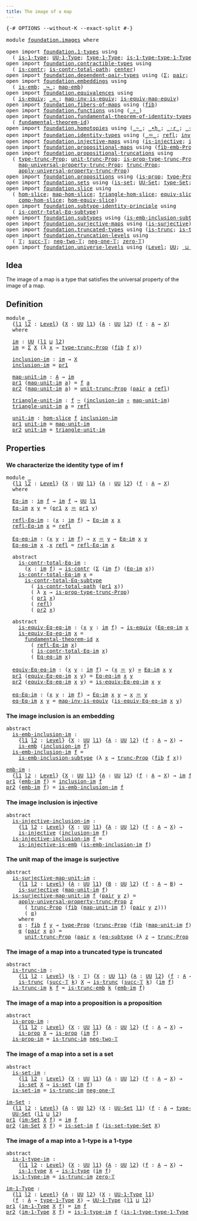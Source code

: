 ```yaml
---
title: The image of a map
---
```


<pre class="Agda"><a id="44" class="Symbol">{-#</a> <a id="48" class="Keyword">OPTIONS</a> <a id="56" class="Pragma">--without-K</a> <a id="68" class="Pragma">--exact-split</a> <a id="82" class="Symbol">#-}</a>

<a id="87" class="Keyword">module</a> <a id="94" href="foundation.images.html" class="Module">foundation.images</a> <a id="112" class="Keyword">where</a>

<a id="119" class="Keyword">open</a> <a id="124" class="Keyword">import</a> <a id="131" href="foundation.1-types.html" class="Module">foundation.1-types</a> <a id="150" class="Keyword">using</a>
  <a id="158" class="Symbol">(</a> <a id="160" href="foundation-core.1-types.html#807" class="Function">is-1-type</a><a id="169" class="Symbol">;</a> <a id="171" href="foundation-core.1-types.html#873" class="Function">UU-1-Type</a><a id="180" class="Symbol">;</a> <a id="182" href="foundation-core.1-types.html#945" class="Function">type-1-Type</a><a id="193" class="Symbol">;</a> <a id="195" href="foundation-core.1-types.html#1022" class="Function">is-1-type-type-1-Type</a><a id="216" class="Symbol">)</a>
<a id="218" class="Keyword">open</a> <a id="223" class="Keyword">import</a> <a id="230" href="foundation.contractible-types.html" class="Module">foundation.contractible-types</a> <a id="260" class="Keyword">using</a>
  <a id="268" class="Symbol">(</a> <a id="270" href="foundation-core.contractible-types.html#1006" class="Function">is-contr</a><a id="278" class="Symbol">;</a> <a id="280" href="foundation-core.contractible-types.html#2046" class="Function">is-contr-total-path</a><a id="299" class="Symbol">;</a> <a id="301" href="foundation-core.contractible-types.html#1098" class="Function">center</a><a id="307" class="Symbol">)</a>
<a id="309" class="Keyword">open</a> <a id="314" class="Keyword">import</a> <a id="321" href="foundation.dependent-pair-types.html" class="Module">foundation.dependent-pair-types</a> <a id="353" class="Keyword">using</a> <a id="359" class="Symbol">(</a><a id="360" href="foundation-core.dependent-pair-types.html#515" class="Record">Σ</a><a id="361" class="Symbol">;</a> <a id="363" href="foundation-core.dependent-pair-types.html#588" class="InductiveConstructor">pair</a><a id="367" class="Symbol">;</a> <a id="369" href="foundation-core.dependent-pair-types.html#605" class="Field">pr1</a><a id="372" class="Symbol">;</a> <a id="374" href="foundation-core.dependent-pair-types.html#617" class="Field">pr2</a><a id="377" class="Symbol">)</a>
<a id="379" class="Keyword">open</a> <a id="384" class="Keyword">import</a> <a id="391" href="foundation.embeddings.html" class="Module">foundation.embeddings</a> <a id="413" class="Keyword">using</a>
  <a id="421" class="Symbol">(</a> <a id="423" href="foundation-core.embeddings.html#992" class="Function">is-emb</a><a id="429" class="Symbol">;</a> <a id="431" href="foundation-core.embeddings.html#1074" class="Function Operator">_↪_</a><a id="434" class="Symbol">;</a> <a id="436" href="foundation-core.embeddings.html#1217" class="Function">map-emb</a><a id="443" class="Symbol">)</a>
<a id="445" class="Keyword">open</a> <a id="450" class="Keyword">import</a> <a id="457" href="foundation.equivalences.html" class="Module">foundation.equivalences</a> <a id="481" class="Keyword">using</a>
  <a id="489" class="Symbol">(</a> <a id="491" href="foundation-core.equivalences.html#1556" class="Function">is-equiv</a><a id="499" class="Symbol">;</a> <a id="501" href="foundation-core.equivalences.html#1621" class="Function Operator">_≃_</a><a id="504" class="Symbol">;</a> <a id="506" href="foundation-core.equivalences.html#4187" class="Function">map-inv-is-equiv</a><a id="522" class="Symbol">;</a> <a id="524" href="foundation-core.equivalences.html#1876" class="Function">is-equiv-map-equiv</a><a id="542" class="Symbol">)</a>
<a id="544" class="Keyword">open</a> <a id="549" class="Keyword">import</a> <a id="556" href="foundation.fibers-of-maps.html" class="Module">foundation.fibers-of-maps</a> <a id="582" class="Keyword">using</a> <a id="588" class="Symbol">(</a><a id="589" href="foundation-core.fibers-of-maps.html#942" class="Function">fib</a><a id="592" class="Symbol">)</a>
<a id="594" class="Keyword">open</a> <a id="599" class="Keyword">import</a> <a id="606" href="foundation.functions.html" class="Module">foundation.functions</a> <a id="627" class="Keyword">using</a> <a id="633" class="Symbol">(</a><a id="634" href="foundation-core.functions.html#420" class="Function Operator">_∘_</a><a id="637" class="Symbol">)</a>
<a id="639" class="Keyword">open</a> <a id="644" class="Keyword">import</a> <a id="651" href="foundation.fundamental-theorem-of-identity-types.html" class="Module">foundation.fundamental-theorem-of-identity-types</a> <a id="700" class="Keyword">using</a>
  <a id="708" class="Symbol">(</a> <a id="710" href="foundation-core.fundamental-theorem-of-identity-types.html#1904" class="Function">fundamental-theorem-id</a><a id="732" class="Symbol">)</a>
<a id="734" class="Keyword">open</a> <a id="739" class="Keyword">import</a> <a id="746" href="foundation.homotopies.html" class="Module">foundation.homotopies</a> <a id="768" class="Keyword">using</a> <a id="774" class="Symbol">(</a><a id="775" href="foundation-core.homotopies.html#627" class="Function Operator">_~_</a><a id="778" class="Symbol">;</a> <a id="780" href="foundation-core.homotopies.html#1167" class="Function Operator">_∙h_</a><a id="784" class="Symbol">;</a> <a id="786" href="foundation-core.homotopies.html#2083" class="Function Operator">_·r_</a><a id="790" class="Symbol">;</a> <a id="792" href="foundation-core.homotopies.html#1877" class="Function Operator">_·l_</a><a id="796" class="Symbol">)</a>
<a id="798" class="Keyword">open</a> <a id="803" class="Keyword">import</a> <a id="810" href="foundation.identity-types.html" class="Module">foundation.identity-types</a> <a id="836" class="Keyword">using</a> <a id="842" class="Symbol">(</a><a id="843" href="foundation-core.identity-types.html#1865" class="Function Operator">_＝_</a><a id="846" class="Symbol">;</a> <a id="848" href="foundation-core.identity-types.html#1820" class="InductiveConstructor">refl</a><a id="852" class="Symbol">;</a> <a id="854" href="foundation-core.identity-types.html#2729" class="Function">inv</a><a id="857" class="Symbol">;</a> <a id="859" href="foundation-core.identity-types.html#2425" class="Function Operator">_∙_</a><a id="862" class="Symbol">)</a>
<a id="864" class="Keyword">open</a> <a id="869" class="Keyword">import</a> <a id="876" href="foundation.injective-maps.html" class="Module">foundation.injective-maps</a> <a id="902" class="Keyword">using</a> <a id="908" class="Symbol">(</a><a id="909" href="foundation.injective-maps.html#1309" class="Function">is-injective</a><a id="921" class="Symbol">;</a> <a id="923" href="foundation.injective-maps.html#3645" class="Function">is-injective-is-emb</a><a id="942" class="Symbol">)</a>
<a id="944" class="Keyword">open</a> <a id="949" class="Keyword">import</a> <a id="956" href="foundation.propositional-maps.html" class="Module">foundation.propositional-maps</a> <a id="986" class="Keyword">using</a> <a id="992" class="Symbol">(</a><a id="993" href="foundation-core.propositional-maps.html#2473" class="Function">fib-emb-Prop</a><a id="1005" class="Symbol">)</a>
<a id="1007" class="Keyword">open</a> <a id="1012" class="Keyword">import</a> <a id="1019" href="foundation.propositional-truncations.html" class="Module">foundation.propositional-truncations</a> <a id="1056" class="Keyword">using</a>
  <a id="1064" class="Symbol">(</a> <a id="1066" href="foundation.propositional-truncations.html#2209" class="Function">type-trunc-Prop</a><a id="1081" class="Symbol">;</a> <a id="1083" href="foundation.propositional-truncations.html#2293" class="Function">unit-trunc-Prop</a><a id="1098" class="Symbol">;</a> <a id="1100" href="foundation.propositional-truncations.html#2388" class="Function">is-prop-type-trunc-Prop</a><a id="1123" class="Symbol">;</a>
    <a id="1129" href="foundation.propositional-truncations.html#5416" class="Function">map-universal-property-trunc-Prop</a><a id="1162" class="Symbol">;</a> <a id="1164" href="foundation.propositional-truncations.html#2707" class="Function">trunc-Prop</a><a id="1174" class="Symbol">;</a>
    <a id="1180" href="foundation.propositional-truncations.html#5775" class="Function">apply-universal-property-trunc-Prop</a><a id="1215" class="Symbol">)</a>
<a id="1217" class="Keyword">open</a> <a id="1222" class="Keyword">import</a> <a id="1229" href="foundation.propositions.html" class="Module">foundation.propositions</a> <a id="1253" class="Keyword">using</a> <a id="1259" class="Symbol">(</a><a id="1260" href="foundation-core.propositions.html#1309" class="Function">is-prop</a><a id="1267" class="Symbol">;</a> <a id="1269" href="foundation-core.propositions.html#1495" class="Function">type-Prop</a><a id="1278" class="Symbol">)</a>
<a id="1280" class="Keyword">open</a> <a id="1285" class="Keyword">import</a> <a id="1292" href="foundation.sets.html" class="Module">foundation.sets</a> <a id="1308" class="Keyword">using</a> <a id="1314" class="Symbol">(</a><a id="1315" href="foundation-core.sets.html#1113" class="Function">is-set</a><a id="1321" class="Symbol">;</a> <a id="1323" href="foundation-core.sets.html#1190" class="Function">UU-Set</a><a id="1329" class="Symbol">;</a> <a id="1331" href="foundation-core.sets.html#1304" class="Function">type-Set</a><a id="1339" class="Symbol">;</a> <a id="1341" href="foundation-core.sets.html#1355" class="Function">is-set-type-Set</a><a id="1356" class="Symbol">)</a>
<a id="1358" class="Keyword">open</a> <a id="1363" class="Keyword">import</a> <a id="1370" href="foundation.slice.html" class="Module">foundation.slice</a> <a id="1387" class="Keyword">using</a>
  <a id="1395" class="Symbol">(</a> <a id="1397" href="foundation.slice.html#2949" class="Function">hom-slice</a><a id="1406" class="Symbol">;</a> <a id="1408" href="foundation.slice.html#3125" class="Function">map-hom-slice</a><a id="1421" class="Symbol">;</a> <a id="1423" href="foundation.slice.html#3277" class="Function">triangle-hom-slice</a><a id="1441" class="Symbol">;</a> <a id="1443" href="foundation.slice.html#8085" class="Function">equiv-slice</a><a id="1454" class="Symbol">;</a> <a id="1456" href="foundation.slice.html#3653" class="Function">htpy-hom-slice</a><a id="1470" class="Symbol">;</a>
    <a id="1476" href="foundation.slice.html#4410" class="Function">comp-hom-slice</a><a id="1490" class="Symbol">;</a> <a id="1492" href="foundation.slice.html#8277" class="Function">hom-equiv-slice</a><a id="1507" class="Symbol">)</a>
<a id="1509" class="Keyword">open</a> <a id="1514" class="Keyword">import</a> <a id="1521" href="foundation.subtype-identity-principle.html" class="Module">foundation.subtype-identity-principle</a> <a id="1559" class="Keyword">using</a>
  <a id="1567" class="Symbol">(</a> <a id="1569" href="foundation-core.subtype-identity-principle.html#1586" class="Function">is-contr-total-Eq-subtype</a><a id="1594" class="Symbol">)</a>
<a id="1596" class="Keyword">open</a> <a id="1601" class="Keyword">import</a> <a id="1608" href="foundation.subtypes.html" class="Module">foundation.subtypes</a> <a id="1628" class="Keyword">using</a> <a id="1634" class="Symbol">(</a><a id="1635" href="foundation-core.subtypes.html#3755" class="Function">is-emb-inclusion-subtype</a><a id="1659" class="Symbol">;</a> <a id="1661" href="foundation-core.subtypes.html#3438" class="Function">eq-subtype</a><a id="1671" class="Symbol">)</a>
<a id="1673" class="Keyword">open</a> <a id="1678" class="Keyword">import</a> <a id="1685" href="foundation.surjective-maps.html" class="Module">foundation.surjective-maps</a> <a id="1712" class="Keyword">using</a> <a id="1718" class="Symbol">(</a><a id="1719" href="foundation.surjective-maps.html#1938" class="Function">is-surjective</a><a id="1732" class="Symbol">)</a>
<a id="1734" class="Keyword">open</a> <a id="1739" class="Keyword">import</a> <a id="1746" href="foundation.truncated-types.html" class="Module">foundation.truncated-types</a> <a id="1773" class="Keyword">using</a> <a id="1779" class="Symbol">(</a><a id="1780" href="foundation-core.truncated-types.html#1741" class="Function">is-trunc</a><a id="1788" class="Symbol">;</a> <a id="1790" href="foundation-core.truncated-types.html#5461" class="Function">is-trunc-emb</a><a id="1802" class="Symbol">)</a>
<a id="1804" class="Keyword">open</a> <a id="1809" class="Keyword">import</a> <a id="1816" href="foundation.truncation-levels.html" class="Module">foundation.truncation-levels</a> <a id="1845" class="Keyword">using</a>
  <a id="1853" class="Symbol">(</a> <a id="1855" href="foundation-core.truncation-levels.html#395" class="Datatype">𝕋</a><a id="1856" class="Symbol">;</a> <a id="1858" href="foundation-core.truncation-levels.html#432" class="InductiveConstructor">succ-𝕋</a><a id="1864" class="Symbol">;</a> <a id="1866" href="foundation-core.truncation-levels.html#416" class="InductiveConstructor">neg-two-𝕋</a><a id="1875" class="Symbol">;</a> <a id="1877" href="foundation-core.truncation-levels.html#448" class="Function">neg-one-𝕋</a><a id="1886" class="Symbol">;</a> <a id="1888" href="foundation-core.truncation-levels.html#492" class="Function">zero-𝕋</a><a id="1894" class="Symbol">)</a>
<a id="1896" class="Keyword">open</a> <a id="1901" class="Keyword">import</a> <a id="1908" href="foundation.universe-levels.html" class="Module">foundation.universe-levels</a> <a id="1935" class="Keyword">using</a> <a id="1941" class="Symbol">(</a><a id="1942" href="Agda.Primitive.html#597" class="Postulate">Level</a><a id="1947" class="Symbol">;</a> <a id="1949" href="foundation-core.universe-levels.html#235" class="Primitive">UU</a><a id="1951" class="Symbol">;</a> <a id="1953" href="Agda.Primitive.html#810" class="Primitive Operator">_⊔_</a><a id="1956" class="Symbol">)</a>
</pre>
## Idea

The image of a map is a type that satisfies the universal property of the image of a map.

## Definition

<pre class="Agda"><a id="2086" class="Keyword">module</a> <a id="2093" href="foundation.images.html#2093" class="Module">_</a>
  <a id="2097" class="Symbol">{</a><a id="2098" href="foundation.images.html#2098" class="Bound">l1</a> <a id="2101" href="foundation.images.html#2101" class="Bound">l2</a> <a id="2104" class="Symbol">:</a> <a id="2106" href="Agda.Primitive.html#597" class="Postulate">Level</a><a id="2111" class="Symbol">}</a> <a id="2113" class="Symbol">{</a><a id="2114" href="foundation.images.html#2114" class="Bound">X</a> <a id="2116" class="Symbol">:</a> <a id="2118" href="foundation-core.universe-levels.html#235" class="Primitive">UU</a> <a id="2121" href="foundation.images.html#2098" class="Bound">l1</a><a id="2123" class="Symbol">}</a> <a id="2125" class="Symbol">{</a><a id="2126" href="foundation.images.html#2126" class="Bound">A</a> <a id="2128" class="Symbol">:</a> <a id="2130" href="foundation-core.universe-levels.html#235" class="Primitive">UU</a> <a id="2133" href="foundation.images.html#2101" class="Bound">l2</a><a id="2135" class="Symbol">}</a> <a id="2137" class="Symbol">(</a><a id="2138" href="foundation.images.html#2138" class="Bound">f</a> <a id="2140" class="Symbol">:</a> <a id="2142" href="foundation.images.html#2126" class="Bound">A</a> <a id="2144" class="Symbol">→</a> <a id="2146" href="foundation.images.html#2114" class="Bound">X</a><a id="2147" class="Symbol">)</a>
  <a id="2151" class="Keyword">where</a>
    
  <a id="2164" href="foundation.images.html#2164" class="Function">im</a> <a id="2167" class="Symbol">:</a> <a id="2169" href="foundation-core.universe-levels.html#235" class="Primitive">UU</a> <a id="2172" class="Symbol">(</a><a id="2173" href="foundation.images.html#2098" class="Bound">l1</a> <a id="2176" href="Agda.Primitive.html#810" class="Primitive Operator">⊔</a> <a id="2178" href="foundation.images.html#2101" class="Bound">l2</a><a id="2180" class="Symbol">)</a>
  <a id="2184" href="foundation.images.html#2164" class="Function">im</a> <a id="2187" class="Symbol">=</a> <a id="2189" href="foundation-core.dependent-pair-types.html#515" class="Record">Σ</a> <a id="2191" href="foundation.images.html#2114" class="Bound">X</a> <a id="2193" class="Symbol">(λ</a> <a id="2196" href="foundation.images.html#2196" class="Bound">x</a> <a id="2198" class="Symbol">→</a> <a id="2200" href="foundation.propositional-truncations.html#2209" class="Function">type-trunc-Prop</a> <a id="2216" class="Symbol">(</a><a id="2217" href="foundation-core.fibers-of-maps.html#942" class="Function">fib</a> <a id="2221" href="foundation.images.html#2138" class="Bound">f</a> <a id="2223" href="foundation.images.html#2196" class="Bound">x</a><a id="2224" class="Symbol">))</a>

  <a id="2230" href="foundation.images.html#2230" class="Function">inclusion-im</a> <a id="2243" class="Symbol">:</a> <a id="2245" href="foundation.images.html#2164" class="Function">im</a> <a id="2248" class="Symbol">→</a> <a id="2250" href="foundation.images.html#2114" class="Bound">X</a>
  <a id="2254" href="foundation.images.html#2230" class="Function">inclusion-im</a> <a id="2267" class="Symbol">=</a> <a id="2269" href="foundation-core.dependent-pair-types.html#605" class="Field">pr1</a>

  <a id="2276" href="foundation.images.html#2276" class="Function">map-unit-im</a> <a id="2288" class="Symbol">:</a> <a id="2290" href="foundation.images.html#2126" class="Bound">A</a> <a id="2292" class="Symbol">→</a> <a id="2294" href="foundation.images.html#2164" class="Function">im</a>
  <a id="2299" href="foundation-core.dependent-pair-types.html#605" class="Field">pr1</a> <a id="2303" class="Symbol">(</a><a id="2304" href="foundation.images.html#2276" class="Function">map-unit-im</a> <a id="2316" href="foundation.images.html#2316" class="Bound">a</a><a id="2317" class="Symbol">)</a> <a id="2319" class="Symbol">=</a> <a id="2321" href="foundation.images.html#2138" class="Bound">f</a> <a id="2323" href="foundation.images.html#2316" class="Bound">a</a>
  <a id="2327" href="foundation-core.dependent-pair-types.html#617" class="Field">pr2</a> <a id="2331" class="Symbol">(</a><a id="2332" href="foundation.images.html#2276" class="Function">map-unit-im</a> <a id="2344" href="foundation.images.html#2344" class="Bound">a</a><a id="2345" class="Symbol">)</a> <a id="2347" class="Symbol">=</a> <a id="2349" href="foundation.propositional-truncations.html#2293" class="Function">unit-trunc-Prop</a> <a id="2365" class="Symbol">(</a><a id="2366" href="foundation-core.dependent-pair-types.html#588" class="InductiveConstructor">pair</a> <a id="2371" href="foundation.images.html#2344" class="Bound">a</a> <a id="2373" href="foundation-core.identity-types.html#1820" class="InductiveConstructor">refl</a><a id="2377" class="Symbol">)</a>

  <a id="2382" href="foundation.images.html#2382" class="Function">triangle-unit-im</a> <a id="2399" class="Symbol">:</a> <a id="2401" href="foundation.images.html#2138" class="Bound">f</a> <a id="2403" href="foundation-core.homotopies.html#627" class="Function Operator">~</a> <a id="2405" class="Symbol">(</a><a id="2406" href="foundation.images.html#2230" class="Function">inclusion-im</a> <a id="2419" href="foundation-core.functions.html#420" class="Function Operator">∘</a> <a id="2421" href="foundation.images.html#2276" class="Function">map-unit-im</a><a id="2432" class="Symbol">)</a>
  <a id="2436" href="foundation.images.html#2382" class="Function">triangle-unit-im</a> <a id="2453" href="foundation.images.html#2453" class="Bound">a</a> <a id="2455" class="Symbol">=</a> <a id="2457" href="foundation-core.identity-types.html#1820" class="InductiveConstructor">refl</a>

  <a id="2465" href="foundation.images.html#2465" class="Function">unit-im</a> <a id="2473" class="Symbol">:</a> <a id="2475" href="foundation.slice.html#2949" class="Function">hom-slice</a> <a id="2485" href="foundation.images.html#2138" class="Bound">f</a> <a id="2487" href="foundation.images.html#2230" class="Function">inclusion-im</a>
  <a id="2502" href="foundation-core.dependent-pair-types.html#605" class="Field">pr1</a> <a id="2506" href="foundation.images.html#2465" class="Function">unit-im</a> <a id="2514" class="Symbol">=</a> <a id="2516" href="foundation.images.html#2276" class="Function">map-unit-im</a>
  <a id="2530" href="foundation-core.dependent-pair-types.html#617" class="Field">pr2</a> <a id="2534" href="foundation.images.html#2465" class="Function">unit-im</a> <a id="2542" class="Symbol">=</a> <a id="2544" href="foundation.images.html#2382" class="Function">triangle-unit-im</a>
</pre>
## Properties

### We characterize the identity type of im f

<pre class="Agda"><a id="2636" class="Keyword">module</a> <a id="2643" href="foundation.images.html#2643" class="Module">_</a>
  <a id="2647" class="Symbol">{</a><a id="2648" href="foundation.images.html#2648" class="Bound">l1</a> <a id="2651" href="foundation.images.html#2651" class="Bound">l2</a> <a id="2654" class="Symbol">:</a> <a id="2656" href="Agda.Primitive.html#597" class="Postulate">Level</a><a id="2661" class="Symbol">}</a> <a id="2663" class="Symbol">{</a><a id="2664" href="foundation.images.html#2664" class="Bound">X</a> <a id="2666" class="Symbol">:</a> <a id="2668" href="foundation-core.universe-levels.html#235" class="Primitive">UU</a> <a id="2671" href="foundation.images.html#2648" class="Bound">l1</a><a id="2673" class="Symbol">}</a> <a id="2675" class="Symbol">{</a><a id="2676" href="foundation.images.html#2676" class="Bound">A</a> <a id="2678" class="Symbol">:</a> <a id="2680" href="foundation-core.universe-levels.html#235" class="Primitive">UU</a> <a id="2683" href="foundation.images.html#2651" class="Bound">l2</a><a id="2685" class="Symbol">}</a> <a id="2687" class="Symbol">(</a><a id="2688" href="foundation.images.html#2688" class="Bound">f</a> <a id="2690" class="Symbol">:</a> <a id="2692" href="foundation.images.html#2676" class="Bound">A</a> <a id="2694" class="Symbol">→</a> <a id="2696" href="foundation.images.html#2664" class="Bound">X</a><a id="2697" class="Symbol">)</a>
  <a id="2701" class="Keyword">where</a>

  <a id="2710" href="foundation.images.html#2710" class="Function">Eq-im</a> <a id="2716" class="Symbol">:</a> <a id="2718" href="foundation.images.html#2164" class="Function">im</a> <a id="2721" href="foundation.images.html#2688" class="Bound">f</a> <a id="2723" class="Symbol">→</a> <a id="2725" href="foundation.images.html#2164" class="Function">im</a> <a id="2728" href="foundation.images.html#2688" class="Bound">f</a> <a id="2730" class="Symbol">→</a> <a id="2732" href="foundation-core.universe-levels.html#235" class="Primitive">UU</a> <a id="2735" href="foundation.images.html#2648" class="Bound">l1</a>
  <a id="2740" href="foundation.images.html#2710" class="Function">Eq-im</a> <a id="2746" href="foundation.images.html#2746" class="Bound">x</a> <a id="2748" href="foundation.images.html#2748" class="Bound">y</a> <a id="2750" class="Symbol">=</a> <a id="2752" class="Symbol">(</a><a id="2753" href="foundation-core.dependent-pair-types.html#605" class="Field">pr1</a> <a id="2757" href="foundation.images.html#2746" class="Bound">x</a> <a id="2759" href="foundation-core.identity-types.html#1865" class="Function Operator">＝</a> <a id="2761" href="foundation-core.dependent-pair-types.html#605" class="Field">pr1</a> <a id="2765" href="foundation.images.html#2748" class="Bound">y</a><a id="2766" class="Symbol">)</a>

  <a id="2771" href="foundation.images.html#2771" class="Function">refl-Eq-im</a> <a id="2782" class="Symbol">:</a> <a id="2784" class="Symbol">(</a><a id="2785" href="foundation.images.html#2785" class="Bound">x</a> <a id="2787" class="Symbol">:</a> <a id="2789" href="foundation.images.html#2164" class="Function">im</a> <a id="2792" href="foundation.images.html#2688" class="Bound">f</a><a id="2793" class="Symbol">)</a> <a id="2795" class="Symbol">→</a> <a id="2797" href="foundation.images.html#2710" class="Function">Eq-im</a> <a id="2803" href="foundation.images.html#2785" class="Bound">x</a> <a id="2805" href="foundation.images.html#2785" class="Bound">x</a>
  <a id="2809" href="foundation.images.html#2771" class="Function">refl-Eq-im</a> <a id="2820" href="foundation.images.html#2820" class="Bound">x</a> <a id="2822" class="Symbol">=</a> <a id="2824" href="foundation-core.identity-types.html#1820" class="InductiveConstructor">refl</a>

  <a id="2832" href="foundation.images.html#2832" class="Function">Eq-eq-im</a> <a id="2841" class="Symbol">:</a> <a id="2843" class="Symbol">(</a><a id="2844" href="foundation.images.html#2844" class="Bound">x</a> <a id="2846" href="foundation.images.html#2846" class="Bound">y</a> <a id="2848" class="Symbol">:</a> <a id="2850" href="foundation.images.html#2164" class="Function">im</a> <a id="2853" href="foundation.images.html#2688" class="Bound">f</a><a id="2854" class="Symbol">)</a> <a id="2856" class="Symbol">→</a> <a id="2858" href="foundation.images.html#2844" class="Bound">x</a> <a id="2860" href="foundation-core.identity-types.html#1865" class="Function Operator">＝</a> <a id="2862" href="foundation.images.html#2846" class="Bound">y</a> <a id="2864" class="Symbol">→</a> <a id="2866" href="foundation.images.html#2710" class="Function">Eq-im</a> <a id="2872" href="foundation.images.html#2844" class="Bound">x</a> <a id="2874" href="foundation.images.html#2846" class="Bound">y</a>
  <a id="2878" href="foundation.images.html#2832" class="Function">Eq-eq-im</a> <a id="2887" href="foundation.images.html#2887" class="Bound">x</a> <a id="2889" class="DottedPattern Symbol">.</a><a id="2890" href="foundation.images.html#2887" class="DottedPattern Bound">x</a> <a id="2892" href="foundation-core.identity-types.html#1820" class="InductiveConstructor">refl</a> <a id="2897" class="Symbol">=</a> <a id="2899" href="foundation.images.html#2771" class="Function">refl-Eq-im</a> <a id="2910" href="foundation.images.html#2887" class="Bound">x</a>

  <a id="2915" class="Keyword">abstract</a>
    <a id="2928" href="foundation.images.html#2928" class="Function">is-contr-total-Eq-im</a> <a id="2949" class="Symbol">:</a>
      <a id="2957" class="Symbol">(</a><a id="2958" href="foundation.images.html#2958" class="Bound">x</a> <a id="2960" class="Symbol">:</a> <a id="2962" href="foundation.images.html#2164" class="Function">im</a> <a id="2965" href="foundation.images.html#2688" class="Bound">f</a><a id="2966" class="Symbol">)</a> <a id="2968" class="Symbol">→</a> <a id="2970" href="foundation-core.contractible-types.html#1006" class="Function">is-contr</a> <a id="2979" class="Symbol">(</a><a id="2980" href="foundation-core.dependent-pair-types.html#515" class="Record">Σ</a> <a id="2982" class="Symbol">(</a><a id="2983" href="foundation.images.html#2164" class="Function">im</a> <a id="2986" href="foundation.images.html#2688" class="Bound">f</a><a id="2987" class="Symbol">)</a> <a id="2989" class="Symbol">(</a><a id="2990" href="foundation.images.html#2710" class="Function">Eq-im</a> <a id="2996" href="foundation.images.html#2958" class="Bound">x</a><a id="2997" class="Symbol">))</a>
    <a id="3004" href="foundation.images.html#2928" class="Function">is-contr-total-Eq-im</a> <a id="3025" href="foundation.images.html#3025" class="Bound">x</a> <a id="3027" class="Symbol">=</a>
      <a id="3035" href="foundation-core.subtype-identity-principle.html#1586" class="Function">is-contr-total-Eq-subtype</a>
        <a id="3069" class="Symbol">(</a> <a id="3071" href="foundation-core.contractible-types.html#2046" class="Function">is-contr-total-path</a> <a id="3091" class="Symbol">(</a><a id="3092" href="foundation-core.dependent-pair-types.html#605" class="Field">pr1</a> <a id="3096" href="foundation.images.html#3025" class="Bound">x</a><a id="3097" class="Symbol">))</a>
        <a id="3108" class="Symbol">(</a> <a id="3110" class="Symbol">λ</a> <a id="3112" href="foundation.images.html#3112" class="Bound">x</a> <a id="3114" class="Symbol">→</a> <a id="3116" href="foundation.propositional-truncations.html#2388" class="Function">is-prop-type-trunc-Prop</a><a id="3139" class="Symbol">)</a>
        <a id="3149" class="Symbol">(</a> <a id="3151" href="foundation-core.dependent-pair-types.html#605" class="Field">pr1</a> <a id="3155" href="foundation.images.html#3025" class="Bound">x</a><a id="3156" class="Symbol">)</a>
        <a id="3166" class="Symbol">(</a> <a id="3168" href="foundation-core.identity-types.html#1820" class="InductiveConstructor">refl</a><a id="3172" class="Symbol">)</a>
        <a id="3182" class="Symbol">(</a> <a id="3184" href="foundation-core.dependent-pair-types.html#617" class="Field">pr2</a> <a id="3188" href="foundation.images.html#3025" class="Bound">x</a><a id="3189" class="Symbol">)</a>

  <a id="3194" class="Keyword">abstract</a>
    <a id="3207" href="foundation.images.html#3207" class="Function">is-equiv-Eq-eq-im</a> <a id="3225" class="Symbol">:</a> <a id="3227" class="Symbol">(</a><a id="3228" href="foundation.images.html#3228" class="Bound">x</a> <a id="3230" href="foundation.images.html#3230" class="Bound">y</a> <a id="3232" class="Symbol">:</a> <a id="3234" href="foundation.images.html#2164" class="Function">im</a> <a id="3237" href="foundation.images.html#2688" class="Bound">f</a><a id="3238" class="Symbol">)</a> <a id="3240" class="Symbol">→</a> <a id="3242" href="foundation-core.equivalences.html#1556" class="Function">is-equiv</a> <a id="3251" class="Symbol">(</a><a id="3252" href="foundation.images.html#2832" class="Function">Eq-eq-im</a> <a id="3261" href="foundation.images.html#3228" class="Bound">x</a> <a id="3263" href="foundation.images.html#3230" class="Bound">y</a><a id="3264" class="Symbol">)</a>
    <a id="3270" href="foundation.images.html#3207" class="Function">is-equiv-Eq-eq-im</a> <a id="3288" href="foundation.images.html#3288" class="Bound">x</a> <a id="3290" class="Symbol">=</a>
      <a id="3298" href="foundation-core.fundamental-theorem-of-identity-types.html#1904" class="Function">fundamental-theorem-id</a> <a id="3321" href="foundation.images.html#3288" class="Bound">x</a>
        <a id="3331" class="Symbol">(</a> <a id="3333" href="foundation.images.html#2771" class="Function">refl-Eq-im</a> <a id="3344" href="foundation.images.html#3288" class="Bound">x</a><a id="3345" class="Symbol">)</a>
        <a id="3355" class="Symbol">(</a> <a id="3357" href="foundation.images.html#2928" class="Function">is-contr-total-Eq-im</a> <a id="3378" href="foundation.images.html#3288" class="Bound">x</a><a id="3379" class="Symbol">)</a>
        <a id="3389" class="Symbol">(</a> <a id="3391" href="foundation.images.html#2832" class="Function">Eq-eq-im</a> <a id="3400" href="foundation.images.html#3288" class="Bound">x</a><a id="3401" class="Symbol">)</a>

  <a id="3406" href="foundation.images.html#3406" class="Function">equiv-Eq-eq-im</a> <a id="3421" class="Symbol">:</a> <a id="3423" class="Symbol">(</a><a id="3424" href="foundation.images.html#3424" class="Bound">x</a> <a id="3426" href="foundation.images.html#3426" class="Bound">y</a> <a id="3428" class="Symbol">:</a> <a id="3430" href="foundation.images.html#2164" class="Function">im</a> <a id="3433" href="foundation.images.html#2688" class="Bound">f</a><a id="3434" class="Symbol">)</a> <a id="3436" class="Symbol">→</a> <a id="3438" class="Symbol">(</a><a id="3439" href="foundation.images.html#3424" class="Bound">x</a> <a id="3441" href="foundation-core.identity-types.html#1865" class="Function Operator">＝</a> <a id="3443" href="foundation.images.html#3426" class="Bound">y</a><a id="3444" class="Symbol">)</a> <a id="3446" href="foundation-core.equivalences.html#1621" class="Function Operator">≃</a> <a id="3448" href="foundation.images.html#2710" class="Function">Eq-im</a> <a id="3454" href="foundation.images.html#3424" class="Bound">x</a> <a id="3456" href="foundation.images.html#3426" class="Bound">y</a>
  <a id="3460" href="foundation-core.dependent-pair-types.html#605" class="Field">pr1</a> <a id="3464" class="Symbol">(</a><a id="3465" href="foundation.images.html#3406" class="Function">equiv-Eq-eq-im</a> <a id="3480" href="foundation.images.html#3480" class="Bound">x</a> <a id="3482" href="foundation.images.html#3482" class="Bound">y</a><a id="3483" class="Symbol">)</a> <a id="3485" class="Symbol">=</a> <a id="3487" href="foundation.images.html#2832" class="Function">Eq-eq-im</a> <a id="3496" href="foundation.images.html#3480" class="Bound">x</a> <a id="3498" href="foundation.images.html#3482" class="Bound">y</a>
  <a id="3502" href="foundation-core.dependent-pair-types.html#617" class="Field">pr2</a> <a id="3506" class="Symbol">(</a><a id="3507" href="foundation.images.html#3406" class="Function">equiv-Eq-eq-im</a> <a id="3522" href="foundation.images.html#3522" class="Bound">x</a> <a id="3524" href="foundation.images.html#3524" class="Bound">y</a><a id="3525" class="Symbol">)</a> <a id="3527" class="Symbol">=</a> <a id="3529" href="foundation.images.html#3207" class="Function">is-equiv-Eq-eq-im</a> <a id="3547" href="foundation.images.html#3522" class="Bound">x</a> <a id="3549" href="foundation.images.html#3524" class="Bound">y</a>

  <a id="3554" href="foundation.images.html#3554" class="Function">eq-Eq-im</a> <a id="3563" class="Symbol">:</a> <a id="3565" class="Symbol">(</a><a id="3566" href="foundation.images.html#3566" class="Bound">x</a> <a id="3568" href="foundation.images.html#3568" class="Bound">y</a> <a id="3570" class="Symbol">:</a> <a id="3572" href="foundation.images.html#2164" class="Function">im</a> <a id="3575" href="foundation.images.html#2688" class="Bound">f</a><a id="3576" class="Symbol">)</a> <a id="3578" class="Symbol">→</a> <a id="3580" href="foundation.images.html#2710" class="Function">Eq-im</a> <a id="3586" href="foundation.images.html#3566" class="Bound">x</a> <a id="3588" href="foundation.images.html#3568" class="Bound">y</a> <a id="3590" class="Symbol">→</a> <a id="3592" href="foundation.images.html#3566" class="Bound">x</a> <a id="3594" href="foundation-core.identity-types.html#1865" class="Function Operator">＝</a> <a id="3596" href="foundation.images.html#3568" class="Bound">y</a>
  <a id="3600" href="foundation.images.html#3554" class="Function">eq-Eq-im</a> <a id="3609" href="foundation.images.html#3609" class="Bound">x</a> <a id="3611" href="foundation.images.html#3611" class="Bound">y</a> <a id="3613" class="Symbol">=</a> <a id="3615" href="foundation-core.equivalences.html#4187" class="Function">map-inv-is-equiv</a> <a id="3632" class="Symbol">(</a><a id="3633" href="foundation.images.html#3207" class="Function">is-equiv-Eq-eq-im</a> <a id="3651" href="foundation.images.html#3609" class="Bound">x</a> <a id="3653" href="foundation.images.html#3611" class="Bound">y</a><a id="3654" class="Symbol">)</a>
</pre>
### The image inclusion is an embedding

<pre class="Agda"><a id="3710" class="Keyword">abstract</a>
  <a id="is-emb-inclusion-im"></a><a id="3721" href="foundation.images.html#3721" class="Function">is-emb-inclusion-im</a> <a id="3741" class="Symbol">:</a>
    <a id="3747" class="Symbol">{</a><a id="3748" href="foundation.images.html#3748" class="Bound">l1</a> <a id="3751" href="foundation.images.html#3751" class="Bound">l2</a> <a id="3754" class="Symbol">:</a> <a id="3756" href="Agda.Primitive.html#597" class="Postulate">Level</a><a id="3761" class="Symbol">}</a> <a id="3763" class="Symbol">{</a><a id="3764" href="foundation.images.html#3764" class="Bound">X</a> <a id="3766" class="Symbol">:</a> <a id="3768" href="foundation-core.universe-levels.html#235" class="Primitive">UU</a> <a id="3771" href="foundation.images.html#3748" class="Bound">l1</a><a id="3773" class="Symbol">}</a> <a id="3775" class="Symbol">{</a><a id="3776" href="foundation.images.html#3776" class="Bound">A</a> <a id="3778" class="Symbol">:</a> <a id="3780" href="foundation-core.universe-levels.html#235" class="Primitive">UU</a> <a id="3783" href="foundation.images.html#3751" class="Bound">l2</a><a id="3785" class="Symbol">}</a> <a id="3787" class="Symbol">(</a><a id="3788" href="foundation.images.html#3788" class="Bound">f</a> <a id="3790" class="Symbol">:</a> <a id="3792" href="foundation.images.html#3776" class="Bound">A</a> <a id="3794" class="Symbol">→</a> <a id="3796" href="foundation.images.html#3764" class="Bound">X</a><a id="3797" class="Symbol">)</a> <a id="3799" class="Symbol">→</a>
    <a id="3805" href="foundation-core.embeddings.html#992" class="Function">is-emb</a> <a id="3812" class="Symbol">(</a><a id="3813" href="foundation.images.html#2230" class="Function">inclusion-im</a> <a id="3826" href="foundation.images.html#3788" class="Bound">f</a><a id="3827" class="Symbol">)</a>
  <a id="3831" href="foundation.images.html#3721" class="Function">is-emb-inclusion-im</a> <a id="3851" href="foundation.images.html#3851" class="Bound">f</a> <a id="3853" class="Symbol">=</a>
    <a id="3859" href="foundation-core.subtypes.html#3755" class="Function">is-emb-inclusion-subtype</a> <a id="3884" class="Symbol">(λ</a> <a id="3887" href="foundation.images.html#3887" class="Bound">x</a> <a id="3889" class="Symbol">→</a> <a id="3891" href="foundation.propositional-truncations.html#2707" class="Function">trunc-Prop</a> <a id="3902" class="Symbol">(</a><a id="3903" href="foundation-core.fibers-of-maps.html#942" class="Function">fib</a> <a id="3907" href="foundation.images.html#3851" class="Bound">f</a> <a id="3909" href="foundation.images.html#3887" class="Bound">x</a><a id="3910" class="Symbol">))</a>

<a id="emb-im"></a><a id="3914" href="foundation.images.html#3914" class="Function">emb-im</a> <a id="3921" class="Symbol">:</a>
  <a id="3925" class="Symbol">{</a><a id="3926" href="foundation.images.html#3926" class="Bound">l1</a> <a id="3929" href="foundation.images.html#3929" class="Bound">l2</a> <a id="3932" class="Symbol">:</a> <a id="3934" href="Agda.Primitive.html#597" class="Postulate">Level</a><a id="3939" class="Symbol">}</a> <a id="3941" class="Symbol">{</a><a id="3942" href="foundation.images.html#3942" class="Bound">X</a> <a id="3944" class="Symbol">:</a> <a id="3946" href="foundation-core.universe-levels.html#235" class="Primitive">UU</a> <a id="3949" href="foundation.images.html#3926" class="Bound">l1</a><a id="3951" class="Symbol">}</a> <a id="3953" class="Symbol">{</a><a id="3954" href="foundation.images.html#3954" class="Bound">A</a> <a id="3956" class="Symbol">:</a> <a id="3958" href="foundation-core.universe-levels.html#235" class="Primitive">UU</a> <a id="3961" href="foundation.images.html#3929" class="Bound">l2</a><a id="3963" class="Symbol">}</a> <a id="3965" class="Symbol">(</a><a id="3966" href="foundation.images.html#3966" class="Bound">f</a> <a id="3968" class="Symbol">:</a> <a id="3970" href="foundation.images.html#3954" class="Bound">A</a> <a id="3972" class="Symbol">→</a> <a id="3974" href="foundation.images.html#3942" class="Bound">X</a><a id="3975" class="Symbol">)</a> <a id="3977" class="Symbol">→</a> <a id="3979" href="foundation.images.html#2164" class="Function">im</a> <a id="3982" href="foundation.images.html#3966" class="Bound">f</a> <a id="3984" href="foundation-core.embeddings.html#1074" class="Function Operator">↪</a> <a id="3986" href="foundation.images.html#3942" class="Bound">X</a>
<a id="3988" href="foundation-core.dependent-pair-types.html#605" class="Field">pr1</a> <a id="3992" class="Symbol">(</a><a id="3993" href="foundation.images.html#3914" class="Function">emb-im</a> <a id="4000" href="foundation.images.html#4000" class="Bound">f</a><a id="4001" class="Symbol">)</a> <a id="4003" class="Symbol">=</a> <a id="4005" href="foundation.images.html#2230" class="Function">inclusion-im</a> <a id="4018" href="foundation.images.html#4000" class="Bound">f</a>
<a id="4020" href="foundation-core.dependent-pair-types.html#617" class="Field">pr2</a> <a id="4024" class="Symbol">(</a><a id="4025" href="foundation.images.html#3914" class="Function">emb-im</a> <a id="4032" href="foundation.images.html#4032" class="Bound">f</a><a id="4033" class="Symbol">)</a> <a id="4035" class="Symbol">=</a> <a id="4037" href="foundation.images.html#3721" class="Function">is-emb-inclusion-im</a> <a id="4057" href="foundation.images.html#4032" class="Bound">f</a>
</pre>
### The image inclusion is injective

<pre class="Agda"><a id="4110" class="Keyword">abstract</a>
  <a id="is-injective-inclusion-im"></a><a id="4121" href="foundation.images.html#4121" class="Function">is-injective-inclusion-im</a> <a id="4147" class="Symbol">:</a>
    <a id="4153" class="Symbol">{</a><a id="4154" href="foundation.images.html#4154" class="Bound">l1</a> <a id="4157" href="foundation.images.html#4157" class="Bound">l2</a> <a id="4160" class="Symbol">:</a> <a id="4162" href="Agda.Primitive.html#597" class="Postulate">Level</a><a id="4167" class="Symbol">}</a> <a id="4169" class="Symbol">{</a><a id="4170" href="foundation.images.html#4170" class="Bound">X</a> <a id="4172" class="Symbol">:</a> <a id="4174" href="foundation-core.universe-levels.html#235" class="Primitive">UU</a> <a id="4177" href="foundation.images.html#4154" class="Bound">l1</a><a id="4179" class="Symbol">}</a> <a id="4181" class="Symbol">{</a><a id="4182" href="foundation.images.html#4182" class="Bound">A</a> <a id="4184" class="Symbol">:</a> <a id="4186" href="foundation-core.universe-levels.html#235" class="Primitive">UU</a> <a id="4189" href="foundation.images.html#4157" class="Bound">l2</a><a id="4191" class="Symbol">}</a> <a id="4193" class="Symbol">(</a><a id="4194" href="foundation.images.html#4194" class="Bound">f</a> <a id="4196" class="Symbol">:</a> <a id="4198" href="foundation.images.html#4182" class="Bound">A</a> <a id="4200" class="Symbol">→</a> <a id="4202" href="foundation.images.html#4170" class="Bound">X</a><a id="4203" class="Symbol">)</a> <a id="4205" class="Symbol">→</a>
    <a id="4211" href="foundation.injective-maps.html#1309" class="Function">is-injective</a> <a id="4224" class="Symbol">(</a><a id="4225" href="foundation.images.html#2230" class="Function">inclusion-im</a> <a id="4238" href="foundation.images.html#4194" class="Bound">f</a><a id="4239" class="Symbol">)</a>
  <a id="4243" href="foundation.images.html#4121" class="Function">is-injective-inclusion-im</a> <a id="4269" href="foundation.images.html#4269" class="Bound">f</a> <a id="4271" class="Symbol">=</a>
    <a id="4277" href="foundation.injective-maps.html#3645" class="Function">is-injective-is-emb</a> <a id="4297" class="Symbol">(</a><a id="4298" href="foundation.images.html#3721" class="Function">is-emb-inclusion-im</a> <a id="4318" href="foundation.images.html#4269" class="Bound">f</a><a id="4319" class="Symbol">)</a>
</pre>
### The unit map of the image is surjective

<pre class="Agda"><a id="4379" class="Keyword">abstract</a>
  <a id="is-surjective-map-unit-im"></a><a id="4390" href="foundation.images.html#4390" class="Function">is-surjective-map-unit-im</a> <a id="4416" class="Symbol">:</a>
    <a id="4422" class="Symbol">{</a><a id="4423" href="foundation.images.html#4423" class="Bound">l1</a> <a id="4426" href="foundation.images.html#4426" class="Bound">l2</a> <a id="4429" class="Symbol">:</a> <a id="4431" href="Agda.Primitive.html#597" class="Postulate">Level</a><a id="4436" class="Symbol">}</a> <a id="4438" class="Symbol">{</a><a id="4439" href="foundation.images.html#4439" class="Bound">A</a> <a id="4441" class="Symbol">:</a> <a id="4443" href="foundation-core.universe-levels.html#235" class="Primitive">UU</a> <a id="4446" href="foundation.images.html#4423" class="Bound">l1</a><a id="4448" class="Symbol">}</a> <a id="4450" class="Symbol">{</a><a id="4451" href="foundation.images.html#4451" class="Bound">B</a> <a id="4453" class="Symbol">:</a> <a id="4455" href="foundation-core.universe-levels.html#235" class="Primitive">UU</a> <a id="4458" href="foundation.images.html#4426" class="Bound">l2</a><a id="4460" class="Symbol">}</a> <a id="4462" class="Symbol">(</a><a id="4463" href="foundation.images.html#4463" class="Bound">f</a> <a id="4465" class="Symbol">:</a> <a id="4467" href="foundation.images.html#4439" class="Bound">A</a> <a id="4469" class="Symbol">→</a> <a id="4471" href="foundation.images.html#4451" class="Bound">B</a><a id="4472" class="Symbol">)</a> <a id="4474" class="Symbol">→</a>
    <a id="4480" href="foundation.surjective-maps.html#1938" class="Function">is-surjective</a> <a id="4494" class="Symbol">(</a><a id="4495" href="foundation.images.html#2276" class="Function">map-unit-im</a> <a id="4507" href="foundation.images.html#4463" class="Bound">f</a><a id="4508" class="Symbol">)</a>
  <a id="4512" href="foundation.images.html#4390" class="Function">is-surjective-map-unit-im</a> <a id="4538" href="foundation.images.html#4538" class="Bound">f</a> <a id="4540" class="Symbol">(</a><a id="4541" href="foundation-core.dependent-pair-types.html#588" class="InductiveConstructor">pair</a> <a id="4546" href="foundation.images.html#4546" class="Bound">y</a> <a id="4548" href="foundation.images.html#4548" class="Bound">z</a><a id="4549" class="Symbol">)</a> <a id="4551" class="Symbol">=</a>
    <a id="4557" href="foundation.propositional-truncations.html#5775" class="Function">apply-universal-property-trunc-Prop</a> <a id="4593" href="foundation.images.html#4548" class="Bound">z</a>
      <a id="4601" class="Symbol">(</a> <a id="4603" href="foundation.propositional-truncations.html#2707" class="Function">trunc-Prop</a> <a id="4614" class="Symbol">(</a><a id="4615" href="foundation-core.fibers-of-maps.html#942" class="Function">fib</a> <a id="4619" class="Symbol">(</a><a id="4620" href="foundation.images.html#2276" class="Function">map-unit-im</a> <a id="4632" href="foundation.images.html#4538" class="Bound">f</a><a id="4633" class="Symbol">)</a> <a id="4635" class="Symbol">(</a><a id="4636" href="foundation-core.dependent-pair-types.html#588" class="InductiveConstructor">pair</a> <a id="4641" href="foundation.images.html#4546" class="Bound">y</a> <a id="4643" href="foundation.images.html#4548" class="Bound">z</a><a id="4644" class="Symbol">)))</a>
      <a id="4654" class="Symbol">(</a> <a id="4656" href="foundation.images.html#4673" class="Function">α</a><a id="4657" class="Symbol">)</a>
    <a id="4663" class="Keyword">where</a>
    <a id="4673" href="foundation.images.html#4673" class="Function">α</a> <a id="4675" class="Symbol">:</a> <a id="4677" href="foundation-core.fibers-of-maps.html#942" class="Function">fib</a> <a id="4681" href="foundation.images.html#4538" class="Bound">f</a> <a id="4683" href="foundation.images.html#4546" class="Bound">y</a> <a id="4685" class="Symbol">→</a> <a id="4687" href="foundation-core.propositions.html#1495" class="Function">type-Prop</a> <a id="4697" class="Symbol">(</a><a id="4698" href="foundation.propositional-truncations.html#2707" class="Function">trunc-Prop</a> <a id="4709" class="Symbol">(</a><a id="4710" href="foundation-core.fibers-of-maps.html#942" class="Function">fib</a> <a id="4714" class="Symbol">(</a><a id="4715" href="foundation.images.html#2276" class="Function">map-unit-im</a> <a id="4727" href="foundation.images.html#4538" class="Bound">f</a><a id="4728" class="Symbol">)</a> <a id="4730" class="Symbol">(</a><a id="4731" href="foundation-core.dependent-pair-types.html#588" class="InductiveConstructor">pair</a> <a id="4736" href="foundation.images.html#4546" class="Bound">y</a> <a id="4738" href="foundation.images.html#4548" class="Bound">z</a><a id="4739" class="Symbol">)))</a>
    <a id="4747" href="foundation.images.html#4673" class="Function">α</a> <a id="4749" class="Symbol">(</a><a id="4750" href="foundation-core.dependent-pair-types.html#588" class="InductiveConstructor">pair</a> <a id="4755" href="foundation.images.html#4755" class="Bound">x</a> <a id="4757" href="foundation.images.html#4757" class="Bound">p</a><a id="4758" class="Symbol">)</a> <a id="4760" class="Symbol">=</a>
      <a id="4768" href="foundation.propositional-truncations.html#2293" class="Function">unit-trunc-Prop</a> <a id="4784" class="Symbol">(</a><a id="4785" href="foundation-core.dependent-pair-types.html#588" class="InductiveConstructor">pair</a> <a id="4790" href="foundation.images.html#4755" class="Bound">x</a> <a id="4792" class="Symbol">(</a><a id="4793" href="foundation-core.subtypes.html#3438" class="Function">eq-subtype</a> <a id="4804" class="Symbol">(λ</a> <a id="4807" href="foundation.images.html#4807" class="Bound">z</a> <a id="4809" class="Symbol">→</a> <a id="4811" href="foundation.propositional-truncations.html#2707" class="Function">trunc-Prop</a> <a id="4822" class="Symbol">(</a><a id="4823" href="foundation-core.fibers-of-maps.html#942" class="Function">fib</a> <a id="4827" href="foundation.images.html#4538" class="Bound">f</a> <a id="4829" href="foundation.images.html#4807" class="Bound">z</a><a id="4830" class="Symbol">))</a> <a id="4833" href="foundation.images.html#4757" class="Bound">p</a><a id="4834" class="Symbol">))</a>
</pre>
### The image of a map into a truncated type is truncated

<pre class="Agda"><a id="4909" class="Keyword">abstract</a>
  <a id="is-trunc-im"></a><a id="4920" href="foundation.images.html#4920" class="Function">is-trunc-im</a> <a id="4932" class="Symbol">:</a>
    <a id="4938" class="Symbol">{</a><a id="4939" href="foundation.images.html#4939" class="Bound">l1</a> <a id="4942" href="foundation.images.html#4942" class="Bound">l2</a> <a id="4945" class="Symbol">:</a> <a id="4947" href="Agda.Primitive.html#597" class="Postulate">Level</a><a id="4952" class="Symbol">}</a> <a id="4954" class="Symbol">(</a><a id="4955" href="foundation.images.html#4955" class="Bound">k</a> <a id="4957" class="Symbol">:</a> <a id="4959" href="foundation-core.truncation-levels.html#395" class="Datatype">𝕋</a><a id="4960" class="Symbol">)</a> <a id="4962" class="Symbol">{</a><a id="4963" href="foundation.images.html#4963" class="Bound">X</a> <a id="4965" class="Symbol">:</a> <a id="4967" href="foundation-core.universe-levels.html#235" class="Primitive">UU</a> <a id="4970" href="foundation.images.html#4939" class="Bound">l1</a><a id="4972" class="Symbol">}</a> <a id="4974" class="Symbol">{</a><a id="4975" href="foundation.images.html#4975" class="Bound">A</a> <a id="4977" class="Symbol">:</a> <a id="4979" href="foundation-core.universe-levels.html#235" class="Primitive">UU</a> <a id="4982" href="foundation.images.html#4942" class="Bound">l2</a><a id="4984" class="Symbol">}</a> <a id="4986" class="Symbol">(</a><a id="4987" href="foundation.images.html#4987" class="Bound">f</a> <a id="4989" class="Symbol">:</a> <a id="4991" href="foundation.images.html#4975" class="Bound">A</a> <a id="4993" class="Symbol">→</a> <a id="4995" href="foundation.images.html#4963" class="Bound">X</a><a id="4996" class="Symbol">)</a> <a id="4998" class="Symbol">→</a>
    <a id="5004" href="foundation-core.truncated-types.html#1741" class="Function">is-trunc</a> <a id="5013" class="Symbol">(</a><a id="5014" href="foundation-core.truncation-levels.html#432" class="InductiveConstructor">succ-𝕋</a> <a id="5021" href="foundation.images.html#4955" class="Bound">k</a><a id="5022" class="Symbol">)</a> <a id="5024" href="foundation.images.html#4963" class="Bound">X</a> <a id="5026" class="Symbol">→</a> <a id="5028" href="foundation-core.truncated-types.html#1741" class="Function">is-trunc</a> <a id="5037" class="Symbol">(</a><a id="5038" href="foundation-core.truncation-levels.html#432" class="InductiveConstructor">succ-𝕋</a> <a id="5045" href="foundation.images.html#4955" class="Bound">k</a><a id="5046" class="Symbol">)</a> <a id="5048" class="Symbol">(</a><a id="5049" href="foundation.images.html#2164" class="Function">im</a> <a id="5052" href="foundation.images.html#4987" class="Bound">f</a><a id="5053" class="Symbol">)</a>
  <a id="5057" href="foundation.images.html#4920" class="Function">is-trunc-im</a> <a id="5069" href="foundation.images.html#5069" class="Bound">k</a> <a id="5071" href="foundation.images.html#5071" class="Bound">f</a> <a id="5073" class="Symbol">=</a> <a id="5075" href="foundation-core.truncated-types.html#5461" class="Function">is-trunc-emb</a> <a id="5088" href="foundation.images.html#5069" class="Bound">k</a> <a id="5090" class="Symbol">(</a><a id="5091" href="foundation.images.html#3914" class="Function">emb-im</a> <a id="5098" href="foundation.images.html#5071" class="Bound">f</a><a id="5099" class="Symbol">)</a> 
</pre>
### The image of a map into a proposition is a proposition

<pre class="Agda"><a id="5175" class="Keyword">abstract</a>
  <a id="is-prop-im"></a><a id="5186" href="foundation.images.html#5186" class="Function">is-prop-im</a> <a id="5197" class="Symbol">:</a>
    <a id="5203" class="Symbol">{</a><a id="5204" href="foundation.images.html#5204" class="Bound">l1</a> <a id="5207" href="foundation.images.html#5207" class="Bound">l2</a> <a id="5210" class="Symbol">:</a> <a id="5212" href="Agda.Primitive.html#597" class="Postulate">Level</a><a id="5217" class="Symbol">}</a> <a id="5219" class="Symbol">{</a><a id="5220" href="foundation.images.html#5220" class="Bound">X</a> <a id="5222" class="Symbol">:</a> <a id="5224" href="foundation-core.universe-levels.html#235" class="Primitive">UU</a> <a id="5227" href="foundation.images.html#5204" class="Bound">l1</a><a id="5229" class="Symbol">}</a> <a id="5231" class="Symbol">{</a><a id="5232" href="foundation.images.html#5232" class="Bound">A</a> <a id="5234" class="Symbol">:</a> <a id="5236" href="foundation-core.universe-levels.html#235" class="Primitive">UU</a> <a id="5239" href="foundation.images.html#5207" class="Bound">l2</a><a id="5241" class="Symbol">}</a> <a id="5243" class="Symbol">(</a><a id="5244" href="foundation.images.html#5244" class="Bound">f</a> <a id="5246" class="Symbol">:</a> <a id="5248" href="foundation.images.html#5232" class="Bound">A</a> <a id="5250" class="Symbol">→</a> <a id="5252" href="foundation.images.html#5220" class="Bound">X</a><a id="5253" class="Symbol">)</a> <a id="5255" class="Symbol">→</a>
    <a id="5261" href="foundation-core.propositions.html#1309" class="Function">is-prop</a> <a id="5269" href="foundation.images.html#5220" class="Bound">X</a> <a id="5271" class="Symbol">→</a> <a id="5273" href="foundation-core.propositions.html#1309" class="Function">is-prop</a> <a id="5281" class="Symbol">(</a><a id="5282" href="foundation.images.html#2164" class="Function">im</a> <a id="5285" href="foundation.images.html#5244" class="Bound">f</a><a id="5286" class="Symbol">)</a>
  <a id="5290" href="foundation.images.html#5186" class="Function">is-prop-im</a> <a id="5301" class="Symbol">=</a> <a id="5303" href="foundation.images.html#4920" class="Function">is-trunc-im</a> <a id="5315" href="foundation-core.truncation-levels.html#416" class="InductiveConstructor">neg-two-𝕋</a>
</pre>
### The image of a map into a set is a set

<pre class="Agda"><a id="5382" class="Keyword">abstract</a>
  <a id="is-set-im"></a><a id="5393" href="foundation.images.html#5393" class="Function">is-set-im</a> <a id="5403" class="Symbol">:</a>
    <a id="5409" class="Symbol">{</a><a id="5410" href="foundation.images.html#5410" class="Bound">l1</a> <a id="5413" href="foundation.images.html#5413" class="Bound">l2</a> <a id="5416" class="Symbol">:</a> <a id="5418" href="Agda.Primitive.html#597" class="Postulate">Level</a><a id="5423" class="Symbol">}</a> <a id="5425" class="Symbol">{</a><a id="5426" href="foundation.images.html#5426" class="Bound">X</a> <a id="5428" class="Symbol">:</a> <a id="5430" href="foundation-core.universe-levels.html#235" class="Primitive">UU</a> <a id="5433" href="foundation.images.html#5410" class="Bound">l1</a><a id="5435" class="Symbol">}</a> <a id="5437" class="Symbol">{</a><a id="5438" href="foundation.images.html#5438" class="Bound">A</a> <a id="5440" class="Symbol">:</a> <a id="5442" href="foundation-core.universe-levels.html#235" class="Primitive">UU</a> <a id="5445" href="foundation.images.html#5413" class="Bound">l2</a><a id="5447" class="Symbol">}</a> <a id="5449" class="Symbol">(</a><a id="5450" href="foundation.images.html#5450" class="Bound">f</a> <a id="5452" class="Symbol">:</a> <a id="5454" href="foundation.images.html#5438" class="Bound">A</a> <a id="5456" class="Symbol">→</a> <a id="5458" href="foundation.images.html#5426" class="Bound">X</a><a id="5459" class="Symbol">)</a> <a id="5461" class="Symbol">→</a>
    <a id="5467" href="foundation-core.sets.html#1113" class="Function">is-set</a> <a id="5474" href="foundation.images.html#5426" class="Bound">X</a> <a id="5476" class="Symbol">→</a> <a id="5478" href="foundation-core.sets.html#1113" class="Function">is-set</a> <a id="5485" class="Symbol">(</a><a id="5486" href="foundation.images.html#2164" class="Function">im</a> <a id="5489" href="foundation.images.html#5450" class="Bound">f</a><a id="5490" class="Symbol">)</a>
  <a id="5494" href="foundation.images.html#5393" class="Function">is-set-im</a> <a id="5504" class="Symbol">=</a> <a id="5506" href="foundation.images.html#4920" class="Function">is-trunc-im</a> <a id="5518" href="foundation-core.truncation-levels.html#448" class="Function">neg-one-𝕋</a>

<a id="im-Set"></a><a id="5529" href="foundation.images.html#5529" class="Function">im-Set</a> <a id="5536" class="Symbol">:</a>
  <a id="5540" class="Symbol">{</a><a id="5541" href="foundation.images.html#5541" class="Bound">l1</a> <a id="5544" href="foundation.images.html#5544" class="Bound">l2</a> <a id="5547" class="Symbol">:</a> <a id="5549" href="Agda.Primitive.html#597" class="Postulate">Level</a><a id="5554" class="Symbol">}</a> <a id="5556" class="Symbol">{</a><a id="5557" href="foundation.images.html#5557" class="Bound">A</a> <a id="5559" class="Symbol">:</a> <a id="5561" href="foundation-core.universe-levels.html#235" class="Primitive">UU</a> <a id="5564" href="foundation.images.html#5544" class="Bound">l2</a><a id="5566" class="Symbol">}</a> <a id="5568" class="Symbol">(</a><a id="5569" href="foundation.images.html#5569" class="Bound">X</a> <a id="5571" class="Symbol">:</a> <a id="5573" href="foundation-core.sets.html#1190" class="Function">UU-Set</a> <a id="5580" href="foundation.images.html#5541" class="Bound">l1</a><a id="5582" class="Symbol">)</a> <a id="5584" class="Symbol">(</a><a id="5585" href="foundation.images.html#5585" class="Bound">f</a> <a id="5587" class="Symbol">:</a> <a id="5589" href="foundation.images.html#5557" class="Bound">A</a> <a id="5591" class="Symbol">→</a> <a id="5593" href="foundation-core.sets.html#1304" class="Function">type-Set</a> <a id="5602" href="foundation.images.html#5569" class="Bound">X</a><a id="5603" class="Symbol">)</a> <a id="5605" class="Symbol">→</a>
  <a id="5609" href="foundation-core.sets.html#1190" class="Function">UU-Set</a> <a id="5616" class="Symbol">(</a><a id="5617" href="foundation.images.html#5541" class="Bound">l1</a> <a id="5620" href="Agda.Primitive.html#810" class="Primitive Operator">⊔</a> <a id="5622" href="foundation.images.html#5544" class="Bound">l2</a><a id="5624" class="Symbol">)</a>
<a id="5626" href="foundation-core.dependent-pair-types.html#605" class="Field">pr1</a> <a id="5630" class="Symbol">(</a><a id="5631" href="foundation.images.html#5529" class="Function">im-Set</a> <a id="5638" href="foundation.images.html#5638" class="Bound">X</a> <a id="5640" href="foundation.images.html#5640" class="Bound">f</a><a id="5641" class="Symbol">)</a> <a id="5643" class="Symbol">=</a> <a id="5645" href="foundation.images.html#2164" class="Function">im</a> <a id="5648" href="foundation.images.html#5640" class="Bound">f</a>
<a id="5650" href="foundation-core.dependent-pair-types.html#617" class="Field">pr2</a> <a id="5654" class="Symbol">(</a><a id="5655" href="foundation.images.html#5529" class="Function">im-Set</a> <a id="5662" href="foundation.images.html#5662" class="Bound">X</a> <a id="5664" href="foundation.images.html#5664" class="Bound">f</a><a id="5665" class="Symbol">)</a> <a id="5667" class="Symbol">=</a> <a id="5669" href="foundation.images.html#5393" class="Function">is-set-im</a> <a id="5679" href="foundation.images.html#5664" class="Bound">f</a> <a id="5681" class="Symbol">(</a><a id="5682" href="foundation-core.sets.html#1355" class="Function">is-set-type-Set</a> <a id="5698" href="foundation.images.html#5662" class="Bound">X</a><a id="5699" class="Symbol">)</a>
</pre>
### The image of a map into a 1-type is a 1-type

<pre class="Agda"><a id="5764" class="Keyword">abstract</a>
  <a id="is-1-type-im"></a><a id="5775" href="foundation.images.html#5775" class="Function">is-1-type-im</a> <a id="5788" class="Symbol">:</a>
    <a id="5794" class="Symbol">{</a><a id="5795" href="foundation.images.html#5795" class="Bound">l1</a> <a id="5798" href="foundation.images.html#5798" class="Bound">l2</a> <a id="5801" class="Symbol">:</a> <a id="5803" href="Agda.Primitive.html#597" class="Postulate">Level</a><a id="5808" class="Symbol">}</a> <a id="5810" class="Symbol">{</a><a id="5811" href="foundation.images.html#5811" class="Bound">X</a> <a id="5813" class="Symbol">:</a> <a id="5815" href="foundation-core.universe-levels.html#235" class="Primitive">UU</a> <a id="5818" href="foundation.images.html#5795" class="Bound">l1</a><a id="5820" class="Symbol">}</a> <a id="5822" class="Symbol">{</a><a id="5823" href="foundation.images.html#5823" class="Bound">A</a> <a id="5825" class="Symbol">:</a> <a id="5827" href="foundation-core.universe-levels.html#235" class="Primitive">UU</a> <a id="5830" href="foundation.images.html#5798" class="Bound">l2</a><a id="5832" class="Symbol">}</a> <a id="5834" class="Symbol">(</a><a id="5835" href="foundation.images.html#5835" class="Bound">f</a> <a id="5837" class="Symbol">:</a> <a id="5839" href="foundation.images.html#5823" class="Bound">A</a> <a id="5841" class="Symbol">→</a> <a id="5843" href="foundation.images.html#5811" class="Bound">X</a><a id="5844" class="Symbol">)</a> <a id="5846" class="Symbol">→</a>
    <a id="5852" href="foundation-core.1-types.html#807" class="Function">is-1-type</a> <a id="5862" href="foundation.images.html#5811" class="Bound">X</a> <a id="5864" class="Symbol">→</a> <a id="5866" href="foundation-core.1-types.html#807" class="Function">is-1-type</a> <a id="5876" class="Symbol">(</a><a id="5877" href="foundation.images.html#2164" class="Function">im</a> <a id="5880" href="foundation.images.html#5835" class="Bound">f</a><a id="5881" class="Symbol">)</a>
  <a id="5885" href="foundation.images.html#5775" class="Function">is-1-type-im</a> <a id="5898" class="Symbol">=</a> <a id="5900" href="foundation.images.html#4920" class="Function">is-trunc-im</a> <a id="5912" href="foundation-core.truncation-levels.html#492" class="Function">zero-𝕋</a>

<a id="im-1-Type"></a><a id="5920" href="foundation.images.html#5920" class="Function">im-1-Type</a> <a id="5930" class="Symbol">:</a>
  <a id="5934" class="Symbol">{</a><a id="5935" href="foundation.images.html#5935" class="Bound">l1</a> <a id="5938" href="foundation.images.html#5938" class="Bound">l2</a> <a id="5941" class="Symbol">:</a> <a id="5943" href="Agda.Primitive.html#597" class="Postulate">Level</a><a id="5948" class="Symbol">}</a> <a id="5950" class="Symbol">{</a><a id="5951" href="foundation.images.html#5951" class="Bound">A</a> <a id="5953" class="Symbol">:</a> <a id="5955" href="foundation-core.universe-levels.html#235" class="Primitive">UU</a> <a id="5958" href="foundation.images.html#5938" class="Bound">l2</a><a id="5960" class="Symbol">}</a> <a id="5962" class="Symbol">(</a><a id="5963" href="foundation.images.html#5963" class="Bound">X</a> <a id="5965" class="Symbol">:</a> <a id="5967" href="foundation-core.1-types.html#873" class="Function">UU-1-Type</a> <a id="5977" href="foundation.images.html#5935" class="Bound">l1</a><a id="5979" class="Symbol">)</a>
  <a id="5983" class="Symbol">(</a><a id="5984" href="foundation.images.html#5984" class="Bound">f</a> <a id="5986" class="Symbol">:</a> <a id="5988" href="foundation.images.html#5951" class="Bound">A</a> <a id="5990" class="Symbol">→</a> <a id="5992" href="foundation-core.1-types.html#945" class="Function">type-1-Type</a> <a id="6004" href="foundation.images.html#5963" class="Bound">X</a><a id="6005" class="Symbol">)</a> <a id="6007" class="Symbol">→</a> <a id="6009" href="foundation-core.1-types.html#873" class="Function">UU-1-Type</a> <a id="6019" class="Symbol">(</a><a id="6020" href="foundation.images.html#5935" class="Bound">l1</a> <a id="6023" href="Agda.Primitive.html#810" class="Primitive Operator">⊔</a> <a id="6025" href="foundation.images.html#5938" class="Bound">l2</a><a id="6027" class="Symbol">)</a>
<a id="6029" href="foundation-core.dependent-pair-types.html#605" class="Field">pr1</a> <a id="6033" class="Symbol">(</a><a id="6034" href="foundation.images.html#5920" class="Function">im-1-Type</a> <a id="6044" href="foundation.images.html#6044" class="Bound">X</a> <a id="6046" href="foundation.images.html#6046" class="Bound">f</a><a id="6047" class="Symbol">)</a> <a id="6049" class="Symbol">=</a> <a id="6051" href="foundation.images.html#2164" class="Function">im</a> <a id="6054" href="foundation.images.html#6046" class="Bound">f</a>
<a id="6056" href="foundation-core.dependent-pair-types.html#617" class="Field">pr2</a> <a id="6060" class="Symbol">(</a><a id="6061" href="foundation.images.html#5920" class="Function">im-1-Type</a> <a id="6071" href="foundation.images.html#6071" class="Bound">X</a> <a id="6073" href="foundation.images.html#6073" class="Bound">f</a><a id="6074" class="Symbol">)</a> <a id="6076" class="Symbol">=</a> <a id="6078" href="foundation.images.html#5775" class="Function">is-1-type-im</a> <a id="6091" href="foundation.images.html#6073" class="Bound">f</a> <a id="6093" class="Symbol">(</a><a id="6094" href="foundation-core.1-types.html#1022" class="Function">is-1-type-type-1-Type</a> <a id="6116" href="foundation.images.html#6071" class="Bound">X</a><a id="6117" class="Symbol">)</a>
</pre>